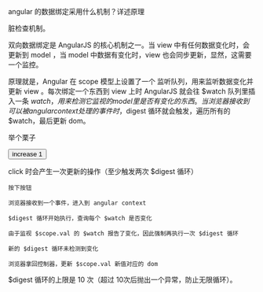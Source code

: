 angular 的数据绑定采用什么机制？详述原理

脏检查机制。

双向数据绑定是 AngularJS 的核心机制之一。当 view 中有任何数据变化时，会更新到 model ，当 model 中数据有变化时，view 也会同步更新，显然，这需要一个监控。

原理就是，Angular 在 scope 模型上设置了一个 监听队列，用来监听数据变化并更新 view 。每次绑定一个东西到 view 上时 AngularJS 就会往 $watch 队列里插入一条 $watch，用来检测它监视的 model 里是否有变化的东西。当浏览器接收到可以被 angular context 处理的事件时，$digest 循环就会触发，遍历所有的 $watch，最后更新 dom。

举个栗子

<button ng-click="val=val+1">increase 1</button>

click 时会产生一次更新的操作（至少触发两次 $digest 循环）

    按下按钮

    浏览器接收到一个事件，进入到 angular context

    $digest 循环开始执行，查询每个 $watch 是否变化

    由于监视 $scope.val 的 $watch 报告了变化，因此强制再执行一次 $digest 循环

    新的 $digest 循环未检测到变化

    浏览器拿回控制器，更新 $scope.val 新值对应的 dom

$digest 循环的上限是 10 次（超过 10次后抛出一个异常，防止无限循环）。